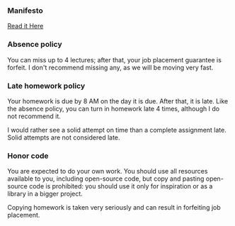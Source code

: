 ### Manifesto

[Read it Here](http://masondesu.github.io/code-school-manifesto/)

### Absence policy

You can miss up to 4 lectures; after that, your job placement
guarantee is forfeit. I don't recommend missing any, as we will be
moving very fast.

### Late homework policy

Your homework is due by 8 AM on the day it is due. After that, it is
late.  Like the absence policy, you can turn in homework late 4 times,
although I do not recommend it.

I would rather see a solid attempt on time than a complete assignment
late. Solid attempts are not considered late.

### Honor code

You are expected to do your own work. You should use all resources
available to you, including open-source code, but copy and pasting
open-source code is prohibited: you should use it only for inspiration
or as a library in a bigger project.

Copying homework is taken very seriously and can result in forfeiting
job placement.
